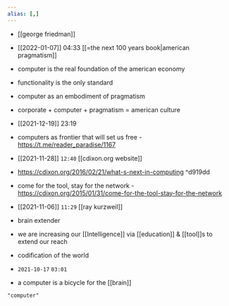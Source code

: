 ```yaml
---
alias: [,]
---
```

- [[george friedman]]

- [[2022-01-07]] 04:33 [[=the next 100 years book|american pragmatism]]
- computer is the real foundation of the american economy
- functionality is the only standard
- computer as an embodiment of pragmatism
- corporate + computer + pragmatism = american culture

- [[2021-12-19]] 23:19
- computers as frontier that will set us free - https://t.me/reader_paradise/1167

- [[2021-11-28]] `12:40` [[cdixon.org website]]
- https://cdixon.org/2016/02/21/what-s-next-in-computing ^d919dd
- come for the tool, stay for the network - https://cdixon.org/2015/01/31/come-for-the-tool-stay-for-the-network

- [[2021-11-06]] `11:29` [[ray kurzweil]]
- brain extender
- we are increasing our [[Intelligence]] via [[education]] & [[tool]]s to extend our reach
- codification of the world

- `2021-10-17` `03:01`
- a computer is a bicycle for the [[brain]]
```query
"computer"
```